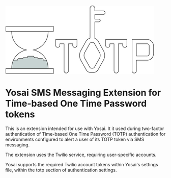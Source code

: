 ![totp_logo](/img/totp.jpg)


# Yosai SMS Messaging Extension for Time-based One Time Password tokens

This is an extension intended for use with Yosai.  It it used during
two-factor authentication of Time-based One Time Password (TOTP) authentication
for environments configured to alert a user of its TOTP token via SMS messaging.

The extension uses the Twilio service, requiring user-specific accounts.

Yosai supports the required Twilio account tokens within Yosai's settings file, 
within the totp section of authentication settings.
